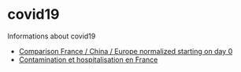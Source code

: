 # covid19
Informations about covid19

 - [Comparison France / China / Europe normalized starting on day 0](https://infogram.com/coronavirus-france-1h984wdr8g0d2p3)
 - [Contamination et hospitalisation en France](https://infogram.com/coronavirus-en-france-1h1749mjrqkq6zj)
